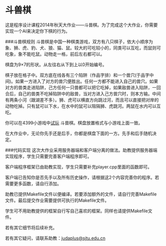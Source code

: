 斗兽棋
======

这是程序设计课程2014年秋天大作业——斗兽棋。为了完成这个大作业，你需要实现一个AI来决定你下棋的行为。

###斗兽棋规则
斗兽棋是中国一种棋类游戏，双方有八只棋子，依大小顺序为象、狮、虎、豹、犬、狼、猫、鼠。较大的可吃较小的，同类可以互吃，而鼠则可吃象，象不能吃鼠。动物走一格，前后左右都可以。

棋盘为9×7的形状。从左往右从下到上以0开始编号。

棋子放在格子中。双方底在线各有三个陷阱（作品字排）和一个兽穴(于品字中间)。如果一方进入了对方的兽穴便胜出。任何一方都不能进入自己的兽穴。如果对方的兽类走进陷阱，己方任何一只兽都可以把它吃掉，如果敌兽进入陷阱，一回合后，自己的兽类不吃掉陷阱中的敌兽，当对方进入己方兽穴时，则本方输。中间有两条小河（跟湖差不多）。狮、虎可以横直方向跳过河，而且可以直接把对岸的动物吃掉。只有鼠可以下水，在水中的鼠可以阻隔狮、虎跳河。两鼠在水内可以互吃。

你可以在4399小游戏中[试玩](http://www.4399.com/flash/111104_3.html) 斗兽棋。棋盘放置格式与小游戏上面一致。

在大作业中，无论你先手还是后手，你都是棋盘下面的一方。先手和后手随机决定。

###代码实现
这次大作业采用服务器端和客户端分离的做法。助教提供服务器端实现程序，学生只需要完善客户端程序即可。

客户端程序框架已由助教实现，学生只需要补充player.cpp里面的函数即可。

客户端已告知你是否先手以及所有历史操作，请根据这2个内容完善你的程序。若需要更多函数，请自行添加。

助教已提供Makefile文件以便编译。若要添加额外的文件，请自行完善Makefile文件。最后提交作业需要提供可执行的Makefile文件。

学生可不用助教提供的框架自行写自己喜欢的框架。同样也请提供Makefile文件。

若有其它细节将后续补充。

若有其它疑问，请联系助教：judaplus@sjtu.edu.cn
